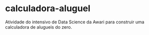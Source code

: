# calculadora-aluguel
Atividade do intensivo de Data Science da Awari para construir uma calculadora de alugueis do zero.
